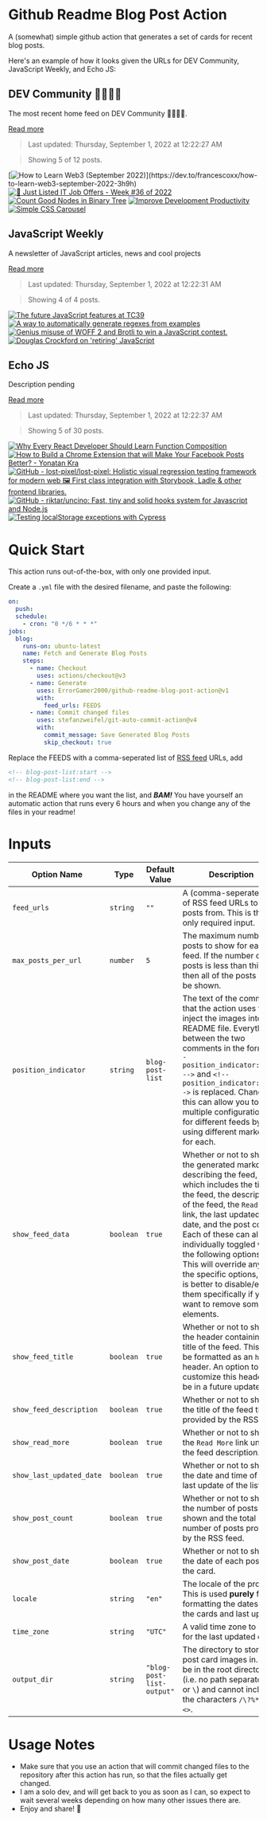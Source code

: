 # Github Readme Blog Post Action

A (somewhat) simple github action that generates a set of cards for recent blog posts.

Here's an example of how it looks given the URLs for DEV Community, JavaScript Weekly, and Echo JS:

<!-- post-list:start -->
## DEV Community 👩‍💻👨‍💻

The most recent home feed on DEV Community 👩‍💻👨‍💻.

[Read more](https://dev.to)
> Last updated: Thursday, September 1, 2022 at 12:22:27 AM

> Showing 5 of 12 posts.

[![How to Learn Web3 (September 2022)](https://raw.githubusercontent.com/ErrorGamer2000/github-readme-blog-post-action/main/generated_files/DEV_Community_👩‍💻👨‍💻/How_to_Learn_Web3_(September_2022).svg)](https://dev.to/francescoxx/how-to-learn-web3-september-2022-3h9h)
[![🤖 Just Listed IT Job Offers - Week #36 of 2022](https://raw.githubusercontent.com/ErrorGamer2000/github-readme-blog-post-action/main/generated_files/DEV_Community_👩‍💻👨‍💻/🤖_Just_Listed_IT_Job_Offers_-_Week__36_of_2022.svg)](https://dev.to/shman/just-listed-it-job-offers-week-36-of-2022-57f4)
[![Count Good Nodes in Binary Tree](https://raw.githubusercontent.com/ErrorGamer2000/github-readme-blog-post-action/main/generated_files/DEV_Community_👩‍💻👨‍💻/Count_Good_Nodes_in_Binary_Tree.svg)](https://dev.to/salahelhossiny/count-good-nodes-in-binary-tree-1be1)
[![Improve Development Productivity](https://raw.githubusercontent.com/ErrorGamer2000/github-readme-blog-post-action/main/generated_files/DEV_Community_👩‍💻👨‍💻/Improve_Development_Productivity.svg)](https://dev.to/nasrulhazim/improve-development-productivity-jdg)
[![Simple CSS Carousel](https://raw.githubusercontent.com/ErrorGamer2000/github-readme-blog-post-action/main/generated_files/DEV_Community_👩‍💻👨‍💻/Simple_CSS_Carousel.svg)](https://dev.to/itsaomi/simple-css-carousel-j12)


## JavaScript Weekly

A newsletter of JavaScript articles, news and cool projects

[Read more](https://javascriptweekly.com/)
> Last updated: Thursday, September 1, 2022 at 12:22:31 AM

> Showing 4 of 4 posts.

[![The future JavaScript features at TC39](https://raw.githubusercontent.com/ErrorGamer2000/github-readme-blog-post-action/main/generated_files/JavaScript_Weekly/The_future_JavaScript_features_at_TC39.svg)](https://javascriptweekly.com/issues/603)
[![A way to automatically generate regexes from examples](https://raw.githubusercontent.com/ErrorGamer2000/github-readme-blog-post-action/main/generated_files/JavaScript_Weekly/A_way_to_automatically_generate_regexes_from_examples.svg)](https://javascriptweekly.com/issues/602)
[![Genius misuse of WOFF 2 and Brotli to win a JavaScript contest.](https://raw.githubusercontent.com/ErrorGamer2000/github-readme-blog-post-action/main/generated_files/JavaScript_Weekly/Genius_misuse_of_WOFF_2_and_Brotli_to_win_a_JavaScript_contest..svg)](https://javascriptweekly.com/issues/601)
[![Douglas Crockford on 'retiring' JavaScript](https://raw.githubusercontent.com/ErrorGamer2000/github-readme-blog-post-action/main/generated_files/JavaScript_Weekly/Douglas_Crockford_on_'retiring'_JavaScript.svg)](https://javascriptweekly.com/issues/600)


## Echo JS

Description pending

[Read more](
http://www.echojs.com
)
> Last updated: Thursday, September 1, 2022 at 12:22:37 AM

> Showing 5 of 30 posts.

[![Why Every React Developer Should Learn Function Composition](https://raw.githubusercontent.com/ErrorGamer2000/github-readme-blog-post-action/main/generated_files/_Echo_JS_/Why_Every_React_Developer_Should_Learn_Function_Composition.svg)](https://medium.com/javascript-scene/why-every-react-developer-should-learn-function-composition-23f41d4db3b1)
[![How to Build a Chrome Extension that will Make Your Facebook Posts Better? - Yonatan Kra](https://raw.githubusercontent.com/ErrorGamer2000/github-readme-blog-post-action/main/generated_files/_Echo_JS_/How_to_Build_a_Chrome_Extension_that_will_Make_Your_Facebook_Posts_Better__-_Yonatan_Kra.svg)](https://yonatankra.com/how-to-build-a-chrome-extension-that-will-make-your-facebook-posts-better/)
[![GitHub - lost-pixel/lost-pixel: Holistic visual regression testing framework for modern web 🖼 First class integration with Storybook, Ladle & other frontend libraries.](https://raw.githubusercontent.com/ErrorGamer2000/github-readme-blog-post-action/main/generated_files/_Echo_JS_/GitHub_-_lost-pixel_lost-pixel__Holistic_visual_regression_testing_framework_for_modern_web_🖼_First_class_integration_with_Storybook__Ladle___other_frontend_libraries..svg)](https://github.com/lost-pixel/lost-pixel)
[![GitHub - riktar/uncino: Fast, tiny and solid hooks system for Javascript and Node.js](https://raw.githubusercontent.com/ErrorGamer2000/github-readme-blog-post-action/main/generated_files/_Echo_JS_/GitHub_-_riktar_uncino__Fast__tiny_and_solid_hooks_system_for_Javascript_and_Node.js.svg)](https://github.com/riktar/uncino)
[![Testing localStorage exceptions with Cypress](https://raw.githubusercontent.com/ErrorGamer2000/github-readme-blog-post-action/main/generated_files/_Echo_JS_/Testing_localStorage_exceptions_with_Cypress.svg)](https://dev.to/javierbrea/testing-localstorage-exceptions-with-cypress-93n)


<!-- post-list:end -->

# Quick Start

This action runs out-of-the-box, with only one provided input.

Create a `.yml` file with the desired filename, and paste the following:

```yml
on:
  push:
  schedule:
    - cron: "0 */6 * * *"
jobs:
  blog:
    runs-on: ubuntu-latest
    name: Fetch and Generate Blog Posts
    steps:
      - name: Checkout
        uses: actions/checkout@v3
      - name: Generate
        uses: ErrorGamer2000/github-readme-blog-post-action@v1
        with:
          feed_urls: FEEDS
      - name: Commit changed files
        uses: stefanzweifel/git-auto-commit-action@v4
        with:
          commit_message: Save Generated Blog Posts
          skip_checkout: true
```

Replace the FEEDS with a comma-seperated list of [RSS feed](https://rss.com/blog/how-do-rss-feeds-work/) URLs, add

```md
<!-- blog-post-list:start -->
<!-- blog-post-list:end -->
```

in the README where you want the list, and **_BAM!_** You have yourself an automatic action that runs every 6 hours and when you change any of the files in your readme!

# Inputs

<table>
  <thead>
    <tr>
      <th>Option Name</th>
      <th>Type</th>
      <th>Default Value</th>
      <th>Description</th>
    </tr>
  </thead>
  <tbody>
    <tr>
      <td><code>feed_urls</code></td>
      <td><code>string</code></td>
      <td><code>""</code></td>
      <td>A (comma-seperated) list of RSS feed URLs to load posts from. This is the only required input.</td>
    </tr>
    <tr>
      <td><code>max_posts_per_url</code></td>
      <td><code>number</code></td>
      <td><code>5</code></td>
      <td>The maximum number of posts to show for each feed. If the number of posts is less than this, then all of the posts will be shown.</td>
    </tr>
    <tr>
      <td><code>position_indicator</code></td>
      <td><code>string</code></td>
      <td><code>blog-post-list</code></td>
      <td>The text of the comments that the action uses to inject the images into the README file. Everything between the two comments in the form <code>&lt;!-- position_indicator:start --&gt;</code> and <code>&lt;!-- position_indicator:end --&gt;</code> is replaced. Changing this can allow you to use multiple configurations for different feeds by using different markers for each.</td>
    </tr>
    <tr>
      <td><code>show_feed_data</code></td>
      <td><code>boolean</code></td>
      <td><code>true</code></td>
      <td>Whether or not to show the generated markdown describing the feed, which includes the title of the feed, the description of the feed, the <code>Read More</code> link, the last updated date, and the post count. Each of these can also be individually toggled with the following options. This will override any of the specific options, so it is better to disable/enable them specifically if you want to remove some elements.</td>
    </tr>
    <tr>
      <td><code>show_feed_title</code></td>
      <td><code>boolean</code></td>
      <td><code>true</code></td>
      <td>Whether or not to show the header containing the title of the feed. This will be formatted as an <code>h2</code> header. An option to customize this header will be in a future update.</td>
    </tr>
    <tr>
      <td><code>show_feed_description</code></td>
      <td><code>boolean</code></td>
      <td><code>true</code></td>
      <td>Whether or not to show the title of the feed that is provided by the RSS feed.</td>
    </tr>
    <tr>
      <td><code>show_read_more</code></td>
      <td><code>boolean</code></td>
      <td><code>true</code></td>
      <td>Whether or not to show the <code>Read More</code> link under the feed description.</td>
    </tr>
    <tr>
      <td><code>show_last_updated_date</code></td>
      <td><code>boolean</code></td>
      <td><code>true</code></td>
      <td>Whether or not to show the date and time of the last update of the list.</td>
    </tr>
    <tr>
      <td><code>show_post_count</code></td>
      <td><code>boolean</code></td>
      <td><code>true</code></td>
      <td>Whether or not to show the number of posts shown and the total number of posts provided by the RSS feed.</td>
    </tr>
    <tr>
      <td><code>show_post_date</code></td>
      <td><code>boolean</code></td>
      <td><code>true</code></td>
      <td>Whether or not to show the date of each post on the card.</td>
    </tr>
    <tr>
      <td><code>locale</code></td>
      <td><code>string</code></td>
      <td><code>"en"</code></td>
      <td>The locale of the project. This is used <strong>purely</strong> for formatting the dates of the cards and last update.</td>
    </tr>
    <tr>
      <td><code>time_zone</code></td>
      <td><code>string</code></td>
      <td><code>"UTC"</code></td>
      <td>A valid time zone to use for the last updated date.</td>
    </tr>
    <tr>
      <td><code>output_dir</code></td>
      <td><code>string</code></td>
      <td><code>"blog-post-list-output"</code></td>
      <td>The directory to store the post card images in. Must be in the root directory (i.e. no path separators <code>/</code> or <code>\</code>) and cannot include the characters <code>/\?%*:|"&lt;&gt;</code>.</td>
    </tr>
<!--
    <tr>
      <td><code></code></td>
      <td><cde></cde></td>
      <td><code></code></td>
      <td></td>
    </tr>
-->
  </tbody>
</table>

# Usage Notes

- Make sure that you use an action that will commit changed files to the repository after this action has run, so that the files actually get changed.
- I am a solo dev, and will get back to you as soon as I can, so expect to wait several weeks depending on how many other issues there are.
- Enjoy and share! 🤗
